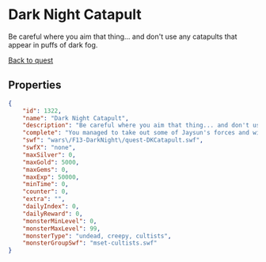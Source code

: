 # Dark Night Catapult

Be careful where you aim that thing... and don't use any catapults that appear in puffs of dark fog.

[Back to quest](../quests.md)

## Properties

```json
{
    "id": 1322,
    "name": "Dark Night Catapult",
    "description": "Be careful where you aim that thing... and don't use any catapults that appear in puffs of dark fog.",
    "complete": "You managed to take out some of Jaysun's forces and without destroying any neighbors too!",
    "swf": "wars\/F13-DarkNight\/quest-DKCatapult.swf",
    "swfX": "none",
    "maxSilver": 0,
    "maxGold": 5000,
    "maxGems": 0,
    "maxExp": 50000,
    "minTime": 0,
    "counter": 0,
    "extra": "",
    "dailyIndex": 0,
    "dailyReward": 0,
    "monsterMinLevel": 0,
    "monsterMaxLevel": 99,
    "monsterType": "undead, creepy, cultists",
    "monsterGroupSwf": "mset-cultists.swf"
}
```

